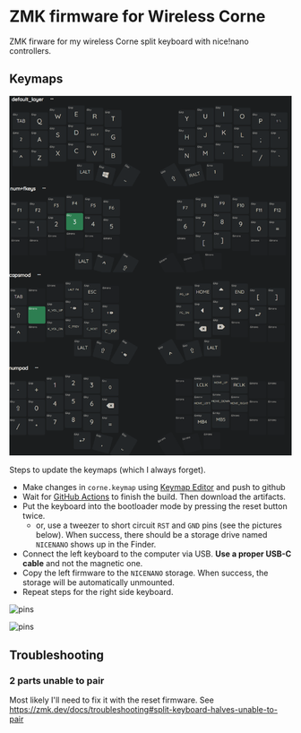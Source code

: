 # ZMK firmware for Wireless Corne

ZMK firware for my wireless Corne split keyboard with nice!nano controllers.

## Keymaps

![layers](./screenshots/zmkLayers.png)

Steps to update the keymaps (which I always forget).

- Make changes in `corne.keymap` using [Keymap Editor](https://nickcoutsos.github.io/keymap-editor/) and push to github
- Wait for [GitHub Actions](https://github.com/armno/zmk-config/actions) to finish the build. Then download the artifacts.
- Put the keyboard into the bootloader mode by pressing the reset button twice.
  - or, use a tweezer to short circuit `RST` and `GND` pins (see the pictures below). When success, there should be a storage drive named `NICENANO` shows up in the Finder.
- Connect the left keyboard to the computer via USB. **Use a proper USB-C cable** and not the magnetic one.
- Copy the left firmware to the `NICENANO` storage. When success, the storage will be automatically unmounted.
- Repeat steps for the right side keyboard.

![pins](./pins-top.jpg)

![pins](./pins.jpg)

## Troubleshooting

### 2 parts unable to pair

Most likely I'll need to fix it with the reset firmware. See https://zmk.dev/docs/troubleshooting#split-keyboard-halves-unable-to-pair

